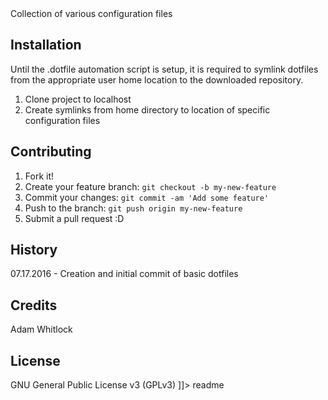 <snippet>
  <content><![CDATA[
# ${1:Project Name}

Collection of various configuration files

## Installation

Until the .dotfile automation script is setup, it is required to symlink
dotfiles from the appropriate user home location to the downloaded repository.

1. Clone project to localhost
2. Create symlinks from home directory to location of specific configuration files

## Contributing

1. Fork it!
2. Create your feature branch: `git checkout -b my-new-feature`
3. Commit your changes: `git commit -am 'Add some feature'`
4. Push to the branch: `git push origin my-new-feature`
5. Submit a pull request :D

## History

07.17.2016 - Creation and initial commit of basic dotfiles

## Credits

Adam Whitlock

## License

GNU General Public License v3 (GPLv3)
]]></content>
  <tabTrigger>readme</tabTrigger>
</snippet>
